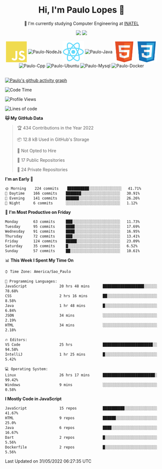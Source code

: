 <div>
  <h1 align="center" > Hi, I'm Paulo Lopes 👋 </h1>
  <p align="center" >🔭 I'm currently studying Computer Engineering at <a href="https://inatel.br/home/" target="_blank">INATEL</a>
  
  </p>
  <div align="center"> 
  <a href="https://www.instagram.com/paulotc1999/" target="_blank"><img src="https://img.shields.io/badge/-Instagram-%23E4405F?style=for-the-badge&logo=instagram&logoColor=white" target="_blank"></a>
  <a href="https://www.linkedin.com/in/paulotc1999/" target="_blank"><img src="https://img.shields.io/badge/-LinkedIn-%230077B5?style=for-the-badge&logo=linkedin&logoColor=white" target="_blank"></a> 
</div>
  
 <div style="display: inline_block" align="center"><br>
  <img align="center" alt="Paulo-Js" height="70" width="70" src="https://raw.githubusercontent.com/devicons/devicon/master/icons/javascript/javascript-plain.svg">
  <img align="center" alt="Paulo-NodeJs" height="70" width="70" src="https://cdn.jsdelivr.net/gh/devicons/devicon/icons/nodejs/nodejs-plain.svg">
  <img align="center" alt="Paulo-React" height="70" width="70" src="https://raw.githubusercontent.com/devicons/devicon/master/icons/react/react-original.svg">
  <img align="center" alt="Paulo-Java" height="70" width="70" src="https://cdn.jsdelivr.net/gh/devicons/devicon/icons/java/java-original.svg">
  <img align="center" alt="Paulo-HTML" height="70" width="70" src="https://raw.githubusercontent.com/devicons/devicon/master/icons/html5/html5-original.svg">
  <img align="center" alt="Paulo-CSS" height="70" width="70" src="https://raw.githubusercontent.com/devicons/devicon/master/icons/css3/css3-original.svg">
  <img align="center" alt="Paulo-Cpp" height="70" width="70" src="https://cdn.jsdelivr.net/gh/devicons/devicon/icons/cplusplus/cplusplus-original.svg">
  <img align="center" alt="Paulo-Ubuntu" height="70" width="70" src="https://cdn.jsdelivr.net/gh/devicons/devicon/icons/ubuntu/ubuntu-plain.svg">
  <img align="center" alt="Paulo-Mysql" height="70" width="70" src="https://cdn.jsdelivr.net/gh/devicons/devicon/icons/mysql/mysql-original.svg">
  <img align="center" alt="Paulo-Docker" height="70" width="70" src="https://cdn.jsdelivr.net/gh/devicons/devicon/icons/docker/docker-plain.svg">
  
</div>
</a>

</br>

[![Paulo's github activity graph](https://activity-graph.herokuapp.com/graph?username=paulotc1999&theme=chartreuse-dark)](https://github.com/ashutosh00710/github-readme-activity-graph)

<div>

<!--START_SECTION:waka-->
![Code Time](http://img.shields.io/badge/Code%20Time-138%20hrs%2029%20mins-blue)

![Profile Views](http://img.shields.io/badge/Profile%20Views-4-blue)

![Lines of code](https://img.shields.io/badge/From%20Hello%20World%20I%27ve%20Written-919%20Thousand%20lines%20of%20code-blue)

**🐱 My GitHub Data** 

> 🏆 434 Contributions in the Year 2022
 > 
> 📦 12.8 kB Used in GitHub's Storage 
 > 
> 🚫 Not Opted to Hire
 > 
> 📜 17 Public Repositories 
 > 
> 🔑 24 Private Repositories  
 > 
**I'm an Early 🐤** 

```text
🌞 Morning    224 commits    ██████████░░░░░░░░░░░░░░░   41.71% 
🌆 Daytime    166 commits    ███████░░░░░░░░░░░░░░░░░░   30.91% 
🌃 Evening    141 commits    ██████░░░░░░░░░░░░░░░░░░░   26.26% 
🌙 Night      6 commits      ░░░░░░░░░░░░░░░░░░░░░░░░░   1.12%

```
📅 **I'm Most Productive on Friday** 

```text
Monday       63 commits     ███░░░░░░░░░░░░░░░░░░░░░░   11.73% 
Tuesday      95 commits     ████░░░░░░░░░░░░░░░░░░░░░   17.69% 
Wednesday    91 commits     ████░░░░░░░░░░░░░░░░░░░░░   16.95% 
Thursday     72 commits     ███░░░░░░░░░░░░░░░░░░░░░░   13.41% 
Friday       124 commits    █████░░░░░░░░░░░░░░░░░░░░   23.09% 
Saturday     35 commits     █░░░░░░░░░░░░░░░░░░░░░░░░   6.52% 
Sunday       57 commits     ██░░░░░░░░░░░░░░░░░░░░░░░   10.61%

```


📊 **This Week I Spent My Time On** 

```text
⌚︎ Time Zone: America/Sao_Paulo

💬 Programming Languages: 
JavaScript               20 hrs 48 mins      ███████████████████░░░░░░   78.68% 
CSS                      2 hrs 16 mins       ██░░░░░░░░░░░░░░░░░░░░░░░   8.58% 
Java                     1 hr 48 mins        █░░░░░░░░░░░░░░░░░░░░░░░░   6.84% 
JSON                     34 mins             ░░░░░░░░░░░░░░░░░░░░░░░░░   2.19% 
HTML                     34 mins             ░░░░░░░░░░░░░░░░░░░░░░░░░   2.18%

🔥 Editors: 
VS Code                  25 hrs              ███████████████████████░░   94.58% 
IntelliJ                 1 hr 25 mins        █░░░░░░░░░░░░░░░░░░░░░░░░   5.42%

💻 Operating System: 
Linux                    26 hrs 17 mins      ████████████████████████░   99.42% 
Windows                  9 mins              ░░░░░░░░░░░░░░░░░░░░░░░░░   0.58%

```

**I Mostly Code in JavaScript** 

```text
JavaScript               15 repos            ██████████░░░░░░░░░░░░░░░   41.67% 
HTML                     9 repos             ██████░░░░░░░░░░░░░░░░░░░   25.0% 
Java                     6 repos             ████░░░░░░░░░░░░░░░░░░░░░   16.67% 
Dart                     2 repos             █░░░░░░░░░░░░░░░░░░░░░░░░   5.56% 
Dockerfile               2 repos             █░░░░░░░░░░░░░░░░░░░░░░░░   5.56%

```



 Last Updated on 31/05/2022 06:27:35 UTC
<!--END_SECTION:waka-->


